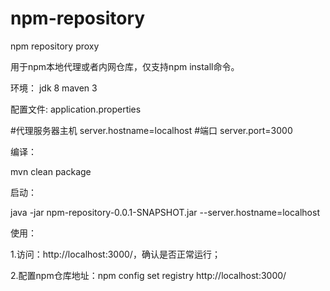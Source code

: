 # npm-repository
npm repository proxy

用于npm本地代理或者内网仓库，仅支持npm install命令。

环境：
  jdk 8
  maven 3

配置文件: application.properties

  #代理服务器主机
  server.hostname=localhost
  #端口
  server.port=3000
  
编译：

  mvn clean package
  
启动：

  java -jar npm-repository-0.0.1-SNAPSHOT.jar --server.hostname=localhost

使用：

  1.访问：http://localhost:3000/，确认是否正常运行；
  
  2.配置npm仓库地址：npm config set registry http://localhost:3000/

